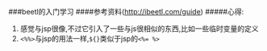 ###beetl的入门学习
####参考资料(http://ibeetl.com/guide)
#####心得:<br/>
1. 感觉与jsp很像,不过它引入了一些与js很相似的东西,比如一些临时变量的定义
2. `<%%>`与jsp的用法一样,`${}`类似于jsp的`<%= %>`